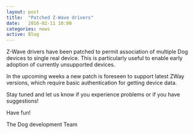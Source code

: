 ```yaml
---
layout: post
title:  "Patched Z-Wave drivers"
date:   2016-02-11 10:00
categories: news
active: Blog
---
```


Z-Wave drivers have been patched to permit association of multiple Dog devices to single real device. This is particularly useful to enable early adoption of currently unsupported devices.

In the upcoming weeks a new patch is foreseen to support latest ZWay versions, which require basic authentication for getting device data.

Stay tuned and let us know if you experience problems or if you have suggestions!

Have fun!

The Dog development Team